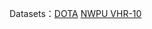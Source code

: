 Datasets：[DOTA](https://captain-whu.github.io/DOTA/dataset.html) [NWPU VHR-10](https://github.com/Gaoshuaikun/NWPU-VHR-10)